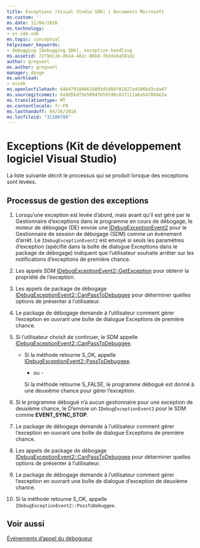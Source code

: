 ```yaml
---
title: Exceptions (Visual Studio SDK) | Documents Microsoft
ms.custom: ''
ms.date: 11/04/2016
ms.technology:
- vs-ide-sdk
ms.topic: conceptual
helpviewer_keywords:
- debugging [Debugging SDK], exception handling
ms.assetid: 7279dc16-db14-482c-86b8-7b3da5a581d2
author: gregvanl
ms.author: gregvanl
manager: douge
ms.workload:
- vssdk
ms.openlocfilehash: 646479184061b093d5d84f81827a4106bd3cda47
ms.sourcegitcommit: 6a9d5bd75e50947659fd6c837111a6a547884e2a
ms.translationtype: MT
ms.contentlocale: fr-FR
ms.lasthandoff: 04/16/2018
ms.locfileid: "31100788"
---
```

# <a name="exception-handling-visual-studio-sdk"></a>Exceptions (Kit de développement logiciel Visual Studio)
La liste suivante décrit le processus qui se produit lorsque des exceptions sont levées.  
  
## <a name="exception-handling-process"></a>Processus de gestion des exceptions  
  
1.  Lorsqu’une exception est levée d’abord, mais avant qu’il est géré par le Gestionnaire d’exceptions dans le programme en cours de débogage, le moteur de débogage (DE) envoie une [IDebugExceptionEvent2](../../extensibility/debugger/reference/idebugexceptionevent2.md) pour le Gestionnaire de session de débogage (SDM) comme un événement d’arrêt. Le `IDebugExceptionEvent2` est envoyé si seuls les paramètres d’exception (spécifié dans la boîte de dialogue Exceptions dans le package de débogage) indiquent que l’utilisateur souhaite arrêter sur les notifications d’exceptions de première chance.  
  
2.  Les appels SDM [IDebugExceptionEvent2::GetException](../../extensibility/debugger/reference/idebugexceptionevent2-getexception.md) pour obtenir la propriété de l’exception.  
  
3.  Les appels de package de débogage [IDebugExceptionEvent2::CanPassToDebuggee](../../extensibility/debugger/reference/idebugexceptionevent2-canpasstodebuggee.md) pour déterminer quelles options de présenter à l’utilisateur.  
  
4.  Le package de débogage demande à l’utilisateur comment gérer l’exception en ouvrant une boîte de dialogue Exceptions de première chance.  
  
5.  Si l’utilisateur choisit de continuer, le SDM appelle [IDebugExceptionEvent2::CanPassToDebuggee](../../extensibility/debugger/reference/idebugexceptionevent2-canpasstodebuggee.md).  
  
    -   Si la méthode retourne S_OK, appelle [IDebugExceptionEvent2::PassToDebuggee](../../extensibility/debugger/reference/idebugexceptionevent2-passtodebuggee.md).  
  
         - ou -  
  
         Si la méthode retourne S_FALSE, le programme débogué est donné à une deuxième chance pour gérer l’exception.  
  
6.  Si le programme débogué n’a aucun gestionnaire pour une exception de deuxième chance, le D’envoie un `IDebugExceptionEvent2` pour le SDM comme **EVENT_SYNC_STOP**.  
  
7.  Le package de débogage demande à l’utilisateur comment gérer l’exception en ouvrant une boîte de dialogue Exceptions de première chance.  
  
8.  Les appels de package de débogage [IDebugExceptionEvent2::CanPassToDebuggee](../../extensibility/debugger/reference/idebugexceptionevent2-canpasstodebuggee.md) pour déterminer quelles options de présenter à l’utilisateur.  
  
9. Le package de débogage demande à l’utilisateur comment gérer l’exception en ouvrant une boîte de dialogue d’exception de deuxième chance.  
  
10. Si la méthode retourne S_OK, appelle `IDebugExceptionEvent2::PassToDebuggee`.  
  
## <a name="see-also"></a>Voir aussi  
 [Événements d’appel du débogueur](../../extensibility/debugger/calling-debugger-events.md)